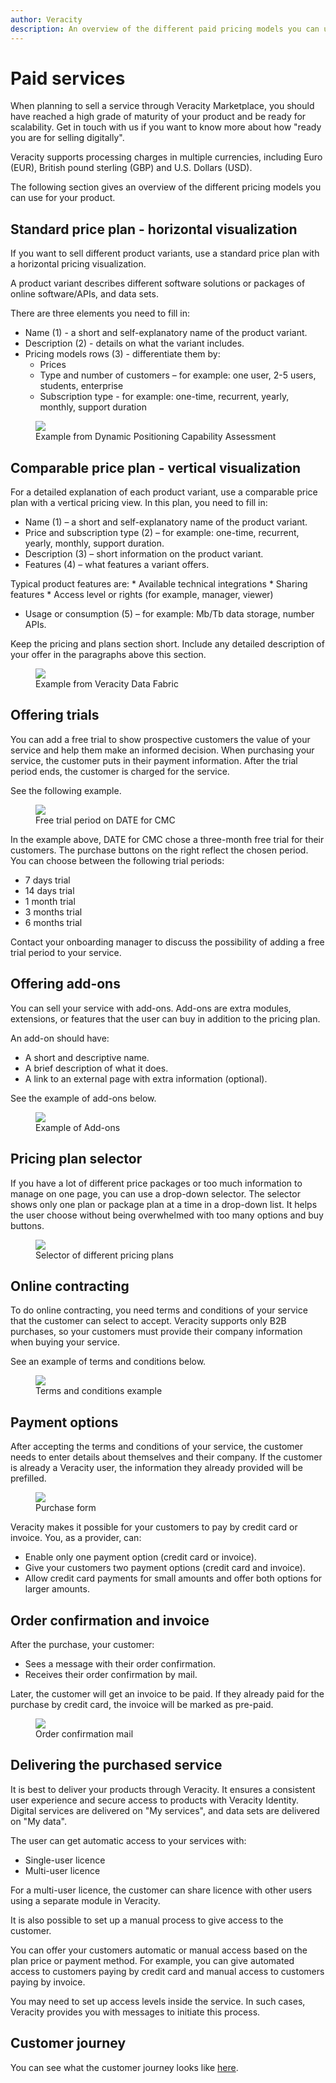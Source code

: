 ```yaml
---
author: Veracity
description: An overview of the different paid pricing models you can use for your product.
---
```


# Paid services
When planning to sell a service through Veracity Marketplace, you should have reached a high grade of maturity of your product and be ready for scalability. Get in touch with us if you want to know more about how "ready you are for selling digitally". 

Veracity supports processing charges in multiple currencies, including Euro (EUR), British pound sterling (GBP) and U.S. Dollars (USD).

The following section gives an overview of the different pricing models you can use for your product.

## Standard price plan - horizontal visualization
If you want to sell different product variants, use a standard price plan with a horizontal pricing visualization.

A product variant describes different software solutions or packages of online software/APIs, and data sets.

There are three elements you need to fill in: 
* Name (1) - a short and self-explanatory name of the product variant. 
* Description (2) - details on what the variant includes. 
* Pricing models rows (3) - differentiate them by: 
	* Prices 
	* Type and number of customers – for example: one user, 2-5 users, students, enterprise 
	* Subscription type - for example: one-time, recurrent, yearly, monthly, support duration 

<figure>
	<img src="../assets/DPCA.PNG"/>
	<figcaption>Example from Dynamic Positioning Capability Assessment</figcaption>
</figure>

## Comparable price plan - vertical visualization​
For a detailed explanation of each product variant, use a comparable price plan with a vertical pricing view. 
In this plan, you need to fill in: 
* Name (1) – a short and self-explanatory name of the product variant. 
* Price and subscription type (2) – for example: one-time, recurrent, yearly, monthly, support duration. 
* Description (3) – short information on the product variant. 
* Features (4) – what features a variant offers.

Typical product features are: 
	* Available technical integrations 
	* Sharing features 
	* Access level or rights (for example, manager, viewer)
* Usage or consumption (5) – for example: Mb/Tb data storage, number APIs.

Keep the pricing and plans section short. Include any detailed description of your offer in the paragraphs above this section. 

<figure>
	<img src="../assets/Datafabric.PNG"/>
	<figcaption>Example from Veracity Data Fabric</figcaption>
</figure>


## Offering trials
You can add a free trial to show prospective customers the value of your service and help them make an informed decision. When purchasing your service, the customer puts in their payment information. After the trial period ends, the customer is charged for the service.

See the following example. 

<figure>
	<img src="../assets/CMC.png"/> 
	<figcaption>Free trial period on DATE for CMC</figcaption>
</figure>

In the example above, DATE for CMC chose a three-month free trial for their customers. The purchase buttons on the right reflect the chosen period. You can choose between the following trial periods: 
* 7 days trial 
* 14 days trial 
* 1 month trial 
* 3 months trial 
* 6 months trial 

Contact your onboarding manager to discuss the possibility of adding a free trial period to your service.

## Offering add-ons
You can sell your service with add-ons. Add-ons are extra modules, extensions, or features that the user can buy in addition to the pricing plan.

An add-on should have:
* A short and descriptive name.
* A brief description of what it does.
* A link to an external page with extra information (optional). 

See the example of add-ons below.

<figure>
	<img src="../assets/addons.png"/>
	<figcaption>Example of Add-ons</figcaption>
</figure>

## Pricing plan selector
If you have a lot of different price packages or too much information to manage on one page, you can use a drop-down selector. The selector shows only one plan or package plan at a time in a drop-down list. It helps the user choose without being overwhelmed with too many options and buy buttons.

<figure>
	<img src="../assets/pricingplanselector.png"/>
	<figcaption>Selector of different pricing plans</figcaption>
</figure>

## Online contracting
To do online contracting, you need terms and conditions of your service that the customer can select to accept. Veracity supports only B2B purchases, so your customers must provide their company information when buying your service.

See an example of terms and conditions below.

<figure>
	<img src="../assets/ServiceTerms.png"/>
	<figcaption>Terms and conditions example</figcaption>
</figure>


## Payment options
After accepting the terms and conditions of your service, the customer needs to enter details about themselves and their company. If the customer is already a Veracity user, the information they already provided will be prefilled.

<figure>
	<img src="../assets/PurchaseForm.png"/>
	<figcaption>Purchase form</figcaption>
</figure>

Veracity makes it possible for your customers to pay by credit card or invoice. You, as a provider, can: 
* Enable only one payment option (credit card or invoice).
* Give your customers two payment options (credit card and invoice).
* Allow credit card payments for small amounts and offer both options for larger amounts. 

## Order confirmation and invoice
After the purchase, your customer:
* Sees a message with their order confirmation.
* Receives their order confirmation by mail.

Later, the customer will get an invoice to be paid. If they already paid for the purchase by credit card, the invoice will be marked as pre-paid.

<figure>
	<img src="../assets/OrderConfirmation.png"/>
	<figcaption>Order confirmation mail</figcaption>
</figure>

## Delivering the purchased service
It is best to deliver your products through Veracity. It ensures a consistent user experience and secure access to products with Veracity Identity. Digital services are delivered on "My services", and data sets are delivered on "My data".

The user can get automatic access to your services with: 
* Single-user licence 
* Multi-user licence 

For a multi-user licence, the customer can share licence with other users using a separate module in Veracity.

It is also possible to set up a manual process to give access to the customer.

You can offer your customers automatic or manual access based on the plan price or payment method. For example, you can give automated access to customers paying by credit card and manual access to customers paying by invoice.

You may need to set up access levels inside the service. In such cases, Veracity provides you with messages to initiate this process.

## Customer journey
You can see what the customer journey looks like <a href="../assets/UserJourneyPurchasableProducts.png" download>here</a>.